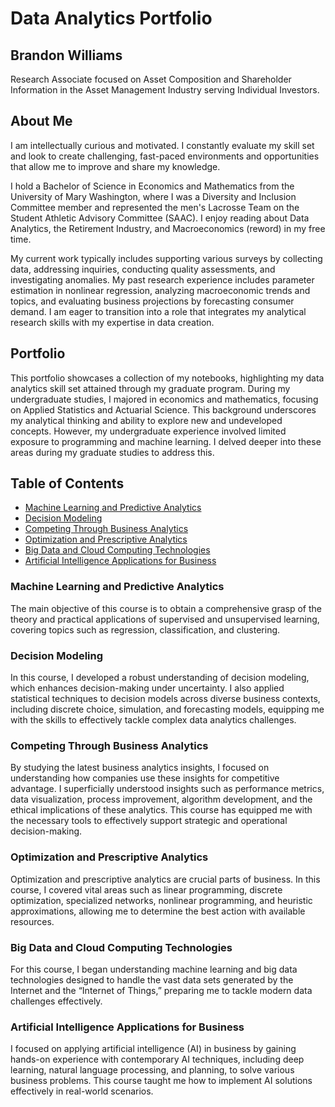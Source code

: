 # Data Analytics Portfolio

## Brandon Williams
Research Associate focused on Asset Composition and Shareholder Information in the Asset Management Industry serving Individual Investors. 

## About Me
I am intellectually curious and motivated. I constantly evaluate my skill set and look to create challenging, fast-paced environments and opportunities that allow me to improve and share my knowledge. 

I hold a Bachelor of Science in Economics and Mathematics from the University of Mary Washington, where I was a Diversity and Inclusion Committee member and represented the men's Lacrosse Team on the Student Athletic Advisory Committee (SAAC). I enjoy reading about Data Analytics, the Retirement Industry, and Macroeconomics (reword) in my free time. 

My current work typically includes supporting various surveys by collecting data, addressing inquiries, conducting quality assessments, and investigating anomalies. My past research experience includes parameter estimation in nonlinear regression, analyzing macroeconomic trends and topics, and evaluating business projections by forecasting consumer demand. I am eager to transition into a role that integrates my analytical research skills with my expertise in data creation. 

## Portfolio
This portfolio showcases a collection of my notebooks, highlighting my data analytics skill set attained through my graduate program. During my undergraduate studies, I majored in economics and mathematics, focusing on Applied Statistics and Actuarial Science. This background underscores my analytical thinking and ability to explore new and undeveloped concepts. However, my undergraduate experience involved limited exposure to programming and machine learning. I delved deeper into these areas during my graduate studies to address this.

## Table of Contents
- [Machine Learning and Predictive Analytics](#machine-learning-and-predictive-analytics)
- [Decision Modeling](#decision-modeling)
- [Competing Through Business Analytics](#competing-through-business-analytics)
- [Optimization and Prescriptive Analytics](#optimization-and-prescriptive-analytics)
- [Big Data and Cloud Computing Technologies](#big-data-and-cloud-computing-technologies)
- [Artificial Intelligence Applications for Business](#artificial-intelligence-applications-for-business)

### Machine Learning and Predictive Analytics 
The main objective of this course is to obtain a comprehensive grasp of the theory and practical applications of supervised and unsupervised learning, covering topics such as regression, classification, and clustering.  

### Decision Modeling
In this course, I developed a robust understanding of decision modeling, which enhances decision-making under uncertainty. I also applied statistical techniques to decision models across diverse business contexts, including discrete choice, simulation, and forecasting models, equipping me with the skills to effectively tackle complex data analytics challenges.

### Competing Through Business Analytics 
By studying the latest business analytics insights, I focused on understanding how companies use these insights for competitive advantage. I superficially understood insights such as performance metrics, data visualization, process improvement, algorithm development, and the ethical implications of these analytics. This course has equipped me with the necessary tools to effectively support strategic and operational decision-making.

### Optimization and Prescriptive Analytics
Optimization and prescriptive analytics are crucial parts of business. In this course, I covered vital areas such as linear programming, discrete optimization, specialized networks, nonlinear programming, and heuristic approximations, allowing me to determine the best action with available resources.

### Big Data and Cloud Computing Technologies
For this course, I began understanding machine learning and big data technologies designed to handle the vast data sets generated by the Internet and the “Internet of Things,” preparing me to tackle modern data challenges effectively.

### Artificial Intelligence Applications for Business
I focused on applying artificial intelligence (AI) in business by gaining hands-on experience with contemporary AI techniques, including deep learning, natural language processing, and planning, to solve various business problems. This course taught me how to implement AI solutions effectively in real-world scenarios.
